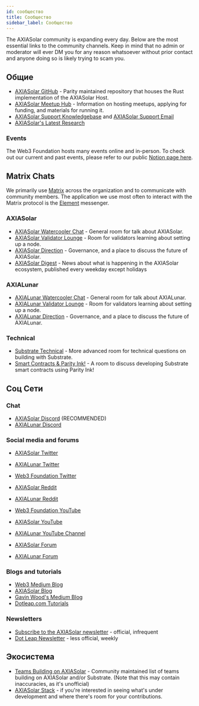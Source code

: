 ```yaml
---
id: сообщество
title: Сообщество
sidebar_label: Сообщество
---
```


The AXIASolar community is expanding every day. Below are the most essential links to the community channels. Keep in mind that no admin or moderator will ever DM you for any reason whatsoever without prior contact and anyone doing so is likely trying to scam you.

## Общие

- [AXIASolar GitHub](https://github.com/axia-tech/axiasolar/) - Parity maintained repository that houses the Rust implementation of the AXIASolar Host.
- [AXIASolar Meetup Hub](https://www.notion.so/web3foundation/AXIASolar-Meetup-Hub-4511c156770e4ba9936386d8be5fe5be) - Information on hosting meetups, applying for funding, and materials for running it.
- [AXIASolar Support Knowledgebase](https://support.axiasolar.network/support/home) and [AXIASolar Support Email](mailto:support@axiasolar.network)
- [AXIASolar's Latest Research](https://research.web3.foundation/en/latest/axiasolar/)

### Events

The Web3 Foundation hosts many events online and in-person. To check out our current and past events, please refer to our public [Notion page here](https://www.notion.so/Public-Events-Database-fdd2df4c29d04818a5dd403e2b85920d).

## Matrix Chats

We primarily use [Matrix](https://matrix.org) across the organization and to communicate with community members. The application we use most often to interact with the Matrix protocol is the [Element](https://app.element.io) messenger.

### AXIASolar

- [AXIASolar Watercooler Chat](https://app.element.io/#/room/!FdCojkeGzZLSEoiecf:web3.foundation?via=matrix.parity.io&via=matrix.org&via=web3.foundation) - General room for talk about AXIASolar.
- [AXIASolar Validator Lounge](https://app.element.io/#/room/#axiasolar-validator-lounge:matrix.org) - Room for validators learning about setting up a node.
- [AXIASolar Direction](https://app.element.io/#/room/!OwgojQyBzTlUQGGLhq:matrix.parity.io?via=matrix.parity.io&via=matrix.org&via=web3.foundation) - Governance, and a place to discuss the future of AXIASolar.
- [AXIASolar Digest](https://matrix.to/#/!vMpYyTkvjXcevxSdsQ:web3.foundation) - News about what is happening in the AXIASolar ecosystem, published every weekday except holidays

### AXIALunar

- [AXIALunar Watercooler Chat](https://app.element.io/#/room/%23axialunarwatercooler:axiasolar.builders) - General room for talk about AXIALunar.
- [AXIALunar Validator Lounge](https://app.element.io/#/room/!LhjZccBOqFNYKLdmbb:axiasolar.builders?via=matrix.parity.io&via=matrix.org&via=web3.foundation) - Room for validators learning about setting up a node.
- [AXIALunar Direction](https://app.element.io/#/room/!QXMnIJzxlnVrvRzhUA:matrix.parity.io?via=matrix.parity.io&via=matrix.org&via=web3.foundation) - Governance, and a place to discuss the future of AXIALunar.

### Technical

- [Substrate Technical](https://app.element.io/#/room/#substrate-technical:matrix.org) - More advanced room for technical questions on building with Substrate.
- [Smart Contracts & Parity Ink!](https://app.element.io/#/room/!tYUCYdSvSYPMjWNDDD:matrix.parity.io?via=matrix.parity.io&via=matrix.org&via=web3.foundation) - A room to discuss developing Substrate smart contracts using Parity Ink!

## Соц Сети

### Chat

- [AXIASolar Discord](https://discord.gg/wGUDt2p) (RECOMMENDED)
- [AXIALunar Discord](https://discord.gg/JSJcRwz8fp)

### Social media and forums

- [AXIASolar Twitter](https://twitter.com/AXIASolar)
- [AXIALunar Twitter](https://twitter.com/axialunarnetwork)
- [Web3 Foundation Twitter](https://twitter.com/web3foundation)

- [AXIASolar Reddit](https://www.reddit.com/r/dot/)
- [AXIALunar Reddit](https://www.reddit.com/r/AXIALunar)

- [Web3 Foundation YouTube](https://www.youtube.com/channel/UClnw_bcNg4CAzF772qEtq4g)
- [AXIASolar YouTube](https://www.youtube.com/channel/UCB7PbjuZLEba_znc7mEGNgw)
- [AXIALunar YouTube Channel](http://youtube.com/c/axialunarnetwork)

- [AXIASolar Forum](https://forum.axiasolar.network)
- [AXIALunar Forum](https://forum.axialunar.network)

### Blogs and tutorials

- [Web3 Medium Blog](https://medium.com/@web3)
- [AXIASolar Blog](https://axiasolar.network/blog/)
- [Gavin Wood's Medium Blog](https://medium.com/@gavofyork)
- [Dotleap.com Tutorials](https://dotleap.com)

### Newsletters

- [Subscribe to the AXIASolar newsletter](https://share.hsforms.com/1LL1CBwiASxC5pJUYZAiDVw4752a) - official, infrequent
- [Dot Leap Newsletter](https://dotleap.substack.com/) - less official, weekly

## Экосистема

- [Teams Building on AXIASolar](https://polkaproject.com/) - Community maintained list of teams building on AXIASolar and/or Substrate. (Note that this may contain inaccuracies, as it's unofficial)
- [AXIASolar Stack](https://github.com/axia-tech/General-Grants-Program/blob/master/grants/axiasolar_stack.md) - if you're interested in seeing what's under development and where there's room for your contributions.
